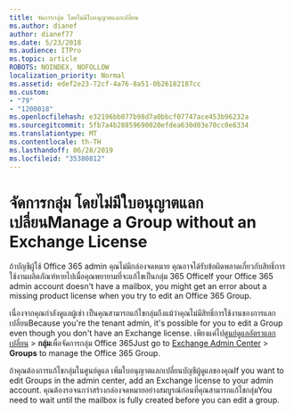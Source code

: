 ```yaml
---
title: จัดการกลุ่ม โดยไม่มีใบอนุญาตแลกเปลี่ยน
ms.author: dianef
author: dianef77
ms.date: 5/23/2018
ms.audience: ITPro
ms.topic: article
ROBOTS: NOINDEX, NOFOLLOW
localization_priority: Normal
ms.assetid: edef2e23-72cf-4a76-8a51-0b26182187cc
ms.custom:
- "79"
- "1200018"
ms.openlocfilehash: e32196bb077b98d7a0bbcf07747ace453b96232a
ms.sourcegitcommit: 5fb7a4b28859690020efdea630d03e70cc0e6334
ms.translationtype: MT
ms.contentlocale: th-TH
ms.lasthandoff: 06/28/2019
ms.locfileid: "35380812"
---
```

# <a name="manage-a-group-without-an-exchange-license"></a><span data-ttu-id="c764f-102">จัดการกลุ่ม โดยไม่มีใบอนุญาตแลกเปลี่ยน</span><span class="sxs-lookup"><span data-stu-id="c764f-102">Manage a Group without an Exchange License</span></span>

<span data-ttu-id="c764f-103">ถ้าบัญชีผู้ใช้ Office 365 admin คุณไม่มีกล่องจดหมาย คุณอาจได้รับข้อผิดพลาดเกี่ยวกับสิทธิ์การใช้งานผลิตภัณฑ์หายไปเมื่อคุณพยายามที่จะแก้ไขเป็นกลุ่ม 365 Office</span><span class="sxs-lookup"><span data-stu-id="c764f-103">If your Office 365 admin account doesn't have a mailbox, you might get an error about a missing product license when you try to edit an Office 365 Group.</span></span>
  
<span data-ttu-id="c764f-104">เนื่องจากคุณกำลังดูแลผู้เช่า เป็นคุณสามารถแก้ไขกลุ่มถึงแม้ว่าคุณไม่มีสิทธิ์การใช้งานของการแลกเปลี่ยน</span><span class="sxs-lookup"><span data-stu-id="c764f-104">Because you're the tenant admin, it's possible for you to edit a Group even though you don't have an Exchange license.</span></span> <span data-ttu-id="c764f-105">เพียงแค่ไป[ศูนย์ดูแลอัตราแลกเปลี่ยน](https://outlook.office365.com/ecp.aspx) \> **กลุ่ม**เพื่อจัดการกลุ่ม Office 365</span><span class="sxs-lookup"><span data-stu-id="c764f-105">Just go to [Exchange Admin Center](https://outlook.office365.com/ecp.aspx) \> **Groups** to manage the Office 365 Group.</span></span>
  
<span data-ttu-id="c764f-106">ถ้าคุณต้องการแก้ไขกลุ่มในศูนย์ดูแล เพิ่มใบอนุญาตแลกเปลี่ยนบัญชีผู้ดูแลของคุณ</span><span class="sxs-lookup"><span data-stu-id="c764f-106">If you want to edit Groups in the admin center, add an Exchange license to your admin account.</span></span> <span data-ttu-id="c764f-107">คุณต้องรอจนกว่าสร้างกล่องจดหมายอย่างสมบูรณ์ก่อนที่คุณสามารถแก้ไขกลุ่ม</span><span class="sxs-lookup"><span data-stu-id="c764f-107">You need to wait until the mailbox is fully created before you can edit a group.</span></span>
  